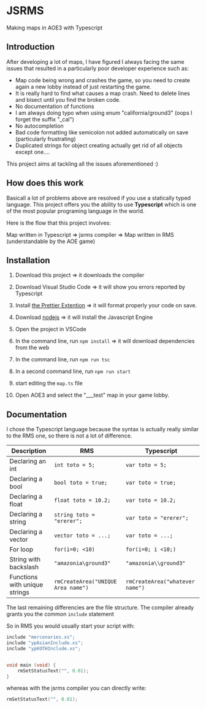 # JSRMS

Making maps in AOE3 with Typescript

## Introduction

After developing a lot of maps, I have figured I always facing the same issues that resulted in a particularly poor developer experience such as:

-   Map code being wrong and crashes the game, so you need to create again a new lobby instead of just restarting the game.
-   It is really hard to find what causes a map crash. Need to delete lines and bisect until you find the broken code.
-   No documentation of functions
-   I am always doing typo when using enum "california/ground3" (oops I forget the suffix "\_cal")
-   No autocompletion
-   Bad code formatting like semicolon not added automatically on save (particularly frustrating)
-   Duplicated strings for object creating actually get rid of all objects except one....

This project aims at tackling all the issues aforementioned :)

## How does this work

Basicall a lot of problems above are resolved if you use a statically typed language. This project offers you the ability to use **Typescript** which is one of the most popular programing language in the world.

Here is the flow that this project involves:

Map written in Typescript => jsrms compiler => Map written in RMS (understandable by the AOE game)

## Installation

1. Download this project => it downloads the compiler
2. Download Visual Studio Code => it will show you errors reported by Typescript
3. Install [the Prettier Extention](https://marketplace.visualstudio.com/items?itemName=esbenp.prettier-vscode) => it will format properly your code on save.
4. Download [nodejs](https://nodejs.org/en/) => it will install the Javascript Engine

5. Open the project in VSCode
6. In the command line, run `npm install` => it will download dependencies from the web
7. In the command line, run `npm run tsc`
8. In a second command line, run `npm run start`

9. start editing the `map.ts` file
10. Open AOE3 and select the "\_\_\_test" map in your game lobby.

## Documentation

I chose the Typescript language because the syntax is actually really similar to the RMS one, so there is not a lot of difference.

| Description                   | RMS                                | Typescript                      |
| ----------------------------- | ---------------------------------- | ------------------------------- |
| Declaring an int              | `int toto = 5;`                    | `var toto = 5;`                 |
| Declaring a bool              | `bool toto = true;`                | `var toto = true;`              |
| Declaring a float             | `float toto = 10.2;`               | `var toto = 10.2;`              |
| Declaring a string            | `string toto = "ererer";`          | `var toto = "ererer";`          |
| Declaring a vector            | `vector toto = ...;`               | `var toto = ...;`               |
| For loop                      | `for(i=0; <10)`                    | `for(i=0; i <10;)`              |
| String with backslash         | `"amazonia\ground3"`               | `"amazonia\\ground3"`           |
| Functions with unique strings | `rmCreateArea("UNIQUE Area name")` | `rmCreateArea("whatever name")` |

The last remaining differencies are the file structure. The compiler already grants you the common `include` statement

So in RMS you would usually start your script with:

```C
include "mercenaries.xs";
include "ypAsianInclude.xs";
include "ypKOTHInclude.xs";


void main (void) {
    rmSetStatusText("", 0.01);
}
```

whereas with the jsrms compiler you can directly write:

```C
rmSetStatusText("", 0.01);
```

